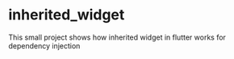 # inherited_widget
 This small project shows how inherited widget in flutter works for dependency injection
